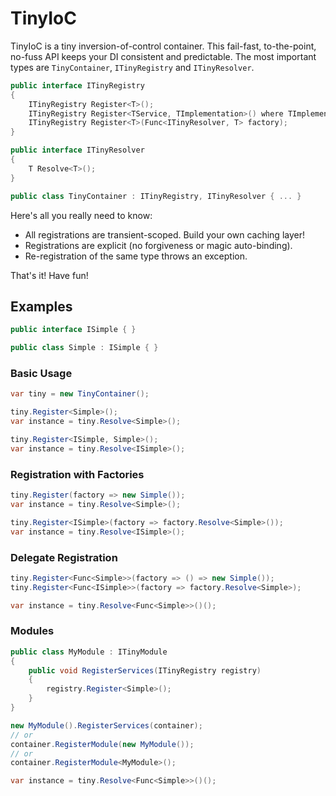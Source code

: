 # TinyIoC
TinyIoC is a tiny inversion-of-control container.
This fail-fast, to-the-point, no-fuss API keeps your DI consistent and predictable.
The most important types are `TinyContainer`, `ITinyRegistry` and `ITinyResolver`.
```c#
public interface ITinyRegistry
{
    ITinyRegistry Register<T>();
    ITinyRegistry Register<TService, TImplementation>() where TImplementation : TService;
    ITinyRegistry Register<T>(Func<ITinyResolver, T> factory);
}

public interface ITinyResolver
{
    T Resolve<T>();
}

public class TinyContainer : ITinyRegistry, ITinyResolver { ... }
```
Here's all you really need to know:
- All registrations are transient-scoped. Build your own caching layer!
- Registrations are explicit (no forgiveness or magic auto-binding).
- Re-registration of the same type throws an exception.

That's it! Have fun!
## Examples
```c#
public interface ISimple { }

public class Simple : ISimple { }
```
### Basic Usage
```c#
var tiny = new TinyContainer();

tiny.Register<Simple>();
var instance = tiny.Resolve<Simple>();

tiny.Register<ISimple, Simple>();
var instance = tiny.Resolve<ISimple>();
```
### Registration with Factories
```c#
tiny.Register(factory => new Simple());
var instance = tiny.Resolve<Simple>();

tiny.Register<ISimple>(factory => factory.Resolve<Simple>());
var instance = tiny.Resolve<ISimple>();
```
### Delegate Registration
```c#
tiny.Register<Func<Simple>>(factory => () => new Simple());
tiny.Register<Func<ISimple>>(factory => factory.Resolve<Simple>);

var instance = tiny.Resolve<Func<Simple>>()();
```
### Modules
```c#
public class MyModule : ITinyModule
{
    public void RegisterServices(ITinyRegistry registry)
    {
        registry.Register<Simple>();
    }
}
```
```c#
new MyModule().RegisterServices(container);
// or
container.RegisterModule(new MyModule());
// or
container.RegisterModule<MyModule>();

var instance = tiny.Resolve<Func<Simple>>()();
```